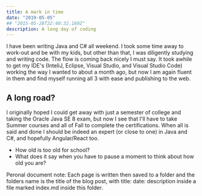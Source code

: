 ```yaml
---
title: A mark in time
date: "2019-05-05"
## "2015-05-28T22:40:32.169Z"
description: A long day of coding
---
```


I have been writing Java and C# all weekend. I took some time away to work-out and be with my kids, but other than that, I was diligently studying and writing code. The flow is coming back nicely I must say. It took awhile to get my IDE's (InteliJ, Eclipse, Visual Studio, and Visual Studio Code) working the way I wanted to about a month ago, but now I am again fluent in them and find myself running all 3 with ease and publishing to the web.

## A long road?

I originally hoped I could get away with just a semester of college and taking the Oracle Java SE 8 exam, but now I see that I'll have to take Summer courses and all of Fall to complete the certifications. When all is said and done I should be indeed an expert (or close to one) in Java and C#, and hopefully Angular/React too.

- How old is too old for school?
- What does it say when you have to pause a moment to think about how old you are?

Peronal document note: Each page is written then saved to a folder and the folders name is the title of the blog post, with title: date: description inside a file marked index.md inside this folder.
